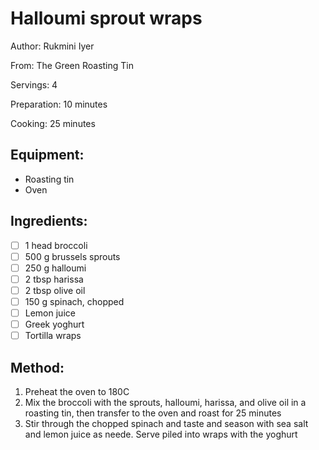 # Halloumi sprout wraps

Author: Rukmini Iyer

From: The Green Roasting Tin

Servings: 4

Preparation: 10 minutes

Cooking: 25 minutes

## Equipment: 
- Roasting tin
- Oven

## Ingredients:
- [ ] 1 head broccoli
- [ ] 500 g brussels sprouts
- [ ] 250 g halloumi
- [ ] 2 tbsp harissa
- [ ] 2 tbsp olive oil
- [ ] 150 g spinach, chopped
- [ ] Lemon juice
- [ ] Greek yoghurt
- [ ] Tortilla wraps

## Method:
1. Preheat the oven to 180C
2. Mix the broccoli with the sprouts, halloumi, harissa, and olive oil in a roasting tin, then transfer to the oven and roast for 25 minutes
3. Stir through the chopped spinach and taste and season with sea salt and lemon juice as neede. Serve piled into wraps with the yoghurt